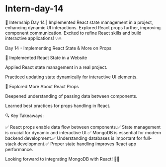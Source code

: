 # Intern-day-14
🚀 Internship Day 14 | Implemented React state management in a project, enhancing dynamic UI interactions. Explored React props further, improving component communication. Excited to refine React skills and build interactive applications! 💡🔥


Day 14 - Implementing React State & More on Props

⿡ Implemented React State in a Website

Applied React state management in a real project.

Practiced updating state dynamically for interactive UI elements.

⿢ Explored More About React Props

Deepened understanding of passing data between components.

Learned best practices for props handling in React.

🔍 Key Takeaways:

✅ React props enable data flow between components.✅ State management is crucial for dynamic and interactive UI.✅ MongoDB is essential for modern backend development.✅ Understanding databases is important for full-stack development.✅ Proper state handling improves React app performance.

Looking forward to integrating MongoDB with React! 🚀🔥
